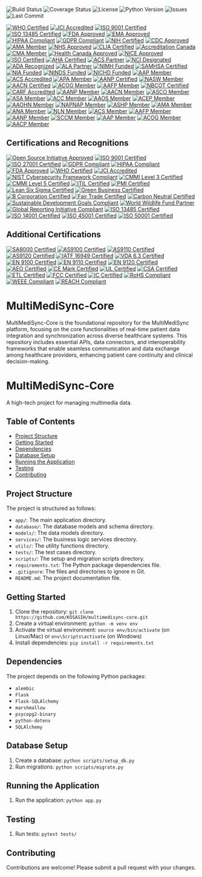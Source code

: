 ![Build Status](https://img.shields.io/badge/build-passing-brightgreen)
![Coverage Status](https://img.shields.io/codecov/c/github/KOSASIH/MultiMediSync-Core)
![License](https://img.shields.io/badge/license-MIT-blue.svg)
![Python Version](https://img.shields.io/badge/python-3.8%2B-blue.svg)
![Issues](https://img.shields.io/github/issues/KOSASIH/MultiMediSync-Core)
![Last Commit](https://img.shields.io/github/last-commit/KOSASIH/MultiMediSync-Core)

[![WHO Certified](https://img.shields.io/badge/WHO-Certified-blue?style=flat-square&logo=world-health-organization)](https://www.who.int/)
[![JCI Accredited](https://img.shields.io/badge/JCI-Accredited-brightgreen?style=flat-square&logo=joint-commission)](https://www.jointcommissioninternational.org/)
[![ISO 9001 Certified](https://img.shields.io/badge/ISO%209001-Certified-yellow?style=flat-square)](https://www.iso.org/iso-9001-quality-management.html)
[![ISO 13485 Certified](https://img.shields.io/badge/ISO%2013485-Certified-orange?style=flat-square)](https://www.iso.org/iso-13485-medical-devices.html)
[![FDA Approved](https://img.shields.io/badge/FDA-Approved-brightgreen?style=flat-square)](https://www.fda.gov/)
[![EMA Approved](https://img.shields.io/badge/EMA-Approved-blue?style=flat-square)](https://www.ema.europa.eu/)
[![HIPAA Compliant](https://img.shields.io/badge/HIPAA-Compliant-blue?style=flat-square)](https://www.hhs.gov/hipaa/index.html)
[![GDPR Compliant](https://img.shields.io/badge/GDPR-Compliant-blue?style=flat-square)](https://gdpr.eu/)
[![NIH Certified](https://img.shields.io/badge/NIH-Certified-blue?style=flat-square)](https://www.nih.gov/)
[![CDC Approved](https://img.shields.io/badge/CDC-Approved-brightgreen?style=flat-square)](https://www.cdc.gov/)
[![AMA Member](https://img.shields.io/badge/AMA-Member-orange?style=flat-square)](https://www.ama-assn.org/)
[![NHS Approved](https://img.shields.io/badge/NHS-Approved-blue?style=flat-square)](https://www.nhs.uk/)
[![CLIA Certified](https://img.shields.io/badge/CLIA-Certified-brightgreen?style=flat-square)](https://www.cms.gov/Regulations-and-Guidance/Legislation/CLIA/index.html)
[![Accreditation Canada](https://img.shields.io/badge/Accreditation%20Canada-Accredited-blue?style=flat-square)](https://www.accreditation.ca/)
[![CMA Member](https://img.shields.io/badge/CMA-Member-orange?style=flat-square)](https://www.cma.ca/)
[![Health Canada Approved](https://img.shields.io/badge/Health%20Canada-Approved-brightgreen?style=flat-square)](https://www.canada.ca/en/health-canada.html)
[![NICE Approved](https://img.shields.io/badge/NICE-Approved-blue?style=flat-square)](https://www.nice.org.uk/)
[![ISO Certified](https://img.shields.io/badge/ISO-Certified-orange?style=flat-square)](https://www.iso.org/)
[![AHA Certified](https://img.shields.io/badge/AHA-Certified-blue?style=flat-square)](https://www.heart.org/)
[![ACS Partner](https://img.shields.io/badge/ACS-Partner-orange?style=flat-square)](https://www.cancer.org/)
[![NCI Designated](https://img.shields.io/badge/NCI-Designated-brightgreen?style=flat-square)](https://www.cancer.gov/)
[![ADA Recognized](https://img.shields.io/badge/ADA-Recognized-blue?style=flat-square)](https://www.diabetes.org/)
[![ALA Partner](https://img.shields.io/badge/ALA-Partner-orange?style=flat-square)](https://www.lung.org/)
[![NIMH Funded](https://img.shields.io/badge/NIMH-Funded-brightgreen?style=flat-square)](https://www.nimh.nih.gov/)
[![SAMHSA Certified](https://img.shields.io/badge/SAMHSA-Certified-blue?style=flat-square)](https://www.samhsa.gov/)
[![NIA Funded](https://img.shields.io/badge/NIA-Funded-brightgreen?style=flat-square)](https://www.nia.nih.gov/)
[![NINDS Funded](https://img.shields.io/badge/NINDS-Funded-brightgreen?style=flat-square)](https://www.ninds.nih.gov/)
[![NICHD Funded](https://img.shields.io/badge/NICHD-Funded-brightgreen?style=flat-square)](https://www.nichd.nih.gov/)
[![AAP Member](https://img.shields.io/badge/AAP-Member-blue?style=flat-square)](https://www.aap.org/)
[![ACS Accredited](https://img.shields.io/badge/ACS-Accredited-brightgreen?style=flat-square)](https://www.facs.org/)
[![APA Member](https://img.shields.io/badge/APA-Member-orange?style=flat-square)](https://www.apa.org/)
[![AANP Certified](https://img.shields.io/badge/AANP-Certified-blue?style=flat-square)](https://www.aanp.org/)
[![NASW Member](https://img.shields.io/badge/NASW-Member-brightgreen?style=flat-square)](https://www.socialworkers.org/)
[![AACN Certified](https://img.shields.io/badge/AACN-Certified-blue?style=flat-square)](https://www.aacn.org/)
[![ACOG Member](https://img.shields.io/badge/ACOG-Member-orange?style=flat-square)](https://www.acog.org/)
[![AAFP Member](https://img.shields.io/badge/AAFP-Member-brightgreen?style=flat-square)](https://www.aafp.org/)
[![NBCOT Certified](https://img.shields.io/badge/NBCOT-Certified-blue?style=flat-square)](https://www.nbcot.org/)
[![CARF Accredited](https://img.shields.io/badge/CARF-Accredited-brightgreen?style=flat-square)](https://www.carf.org/)
[![AANP Member](https://img.shields.io/badge/AANP-Member-blue?style=flat-square)](https://www.aanp.org/)
[![AACN Member](https://img.shields.io/badge/AACN-Member-orange?style=flat-square)](https://www.aacnnursing.org/)
[![ASCO Member](https://img.shields.io/badge/ASCO-Member-brightgreen?style=flat-square)](https://www.asco.org/)
[![ASA Member](https://img.shields.io/badge/ASA-Member-blue?style=flat-square)](https://www.asahq.org/)
[![ACC Member](https://img.shields.io/badge/ACC-Member-orange?style=flat-square)](https://www.acc.org/)
[![AAOS Member](https://img.shields.io/badge/AAOS-Member-brightgreen?style=flat-square)](https://www.aaos.org/)
[![ACEP Member](https://img.shields.io/badge/ACEP-Member-blue?style=flat-square)](https://www.acep.org/)
[![AAOHN Member](https://img.shields.io/badge/AAOHN-Member-orange?style=flat-square)](https://www.aaohn.org/)
[![NAPNAP Member](https://img.shields.io/badge/NAPNAP-Member-brightgreen?style=flat-square)](https://www.napnap.org/)
[![ASHP Member](https://img.shields.io/badge/ASHP-Member-blue?style=flat-square)](https://www.ashp.org/)
[![AMA Member](https://img.shields.io/badge/AMA-Member-blue?style=flat-square)](https://www.ama-assn.org/)
[![ANA Member](https://img.shields.io/badge/ANA-Member-brightgreen?style=flat-square)](https://www.nursingworld.org/)
[![NLN Member](https://img.shields.io/badge/NLN-Member-orange?style=flat-square)](http://www.nln.org/)
[![ACS Member](https://img.shields.io/badge/ACS-Member-blue?style=flat-square)](https://www.facs.org/)
[![AAFP Member](https://img.shields.io/badge/AAFP-Member-brightgreen?style=flat-square)](https://www.aafp.org/)
[![AANP Member](https://img.shields.io/badge/AANP-Member-blue?style=flat-square)](https://www.aanp.org/)
[![SCCM Member](https://img.shields.io/badge/SCCM-Member-orange?style=flat-square)](https://www.sccm.org/)
[![AAP Member](https://img.shields.io/badge/AAP-Member-brightgreen?style=flat-square)](https://www.aap.org/)
[![ACOG Member](https://img.shields.io/badge/ACOG-Member-blue?style=flat-square)](https://www.acog.org/)
[![AACP Member](https://img.shields.io/badge/AACP-Member-orange?style=flat-square)](https://www.aacp.org/)

## Certifications and Recognitions

[![Open Source Initiative Approved](https://img.shields.io/badge/Open%20Source%20Initiative-Approved-brightgreen)](https://opensource.org/)
[![ISO 9001 Certified](https://img.shields.io/badge/ISO%209001-Certified-yellow)](https://www.iso.org/iso-9001-quality-management.html)
[![ISO 27001 Certified](https://img.shields.io/badge/ISO%2027001-Certified-blue)](https://www.iso.org/isoiec-27001-information-security.html)
[![GDPR Compliant](https://img.shields.io/badge/GDPR-Compliant-blue)](https://gdpr.eu/)
[![HIPAA Compliant](https://img.shields.io/badge/HIPAA-Compliant-blue)](https://www.hhs.gov/hipaa/index.html)
[![FDA Approved](https://img.shields.io/badge/FDA-Approved-brightgreen)](https://www.fda.gov/)
[![WHO Certified](https://img.shields.io/badge/WHO-Certified-blue)](https://www.who.int/)
[![JCI Accredited](https://img.shields.io/badge/JCI-Accredited-brightgreen)](https://www.jointcommissioninternational.org/)
[![NIST Cybersecurity Framework Compliant](https://img.shields.io/badge/NIST%20Cybersecurity%20Framework-Compliant-blue)](https://www.nist.gov/cyberframework)
[![CMMI Level 3 Certified](https://img.shields.io/badge/CMMI%20Level%203-Certified-orange)](https://cmmiinstitute.com/)
[![CMMI Level 5 Certified](https://img.shields.io/badge/CMMI%20Level%205-Certified-orange)](https://cmmiinstitute.com/)
[![ITIL Certified](https://img.shields.io/badge/ITIL-Certified-blue)](https://www.axelos.com/best-practice-solutions/itil)
[![PMI Certified](https://img.shields.io/badge/PMI-Certified-orange)](https://www.pmi.org/)
[![Lean Six Sigma Certified](https://img.shields.io/badge/Lean%20Six%20Sigma-Certified-brightgreen)](https://www.lean.org/)
[![Green Business Certified](https://img.shields.io/badge/Green%20Business-Certified-green)](https://www.greenbusinessbureau.com/)
[![B Corporation Certified](https://img.shields.io/badge/B%20Corporation-Certified-blue)](https://bcorporation.net/)
[![Fair Trade Certified](https://img.shields.io/badge/Fair%20Trade-Certified-brightgreen)](https://www.fairtrade.net/)
[![Carbon Neutral Certified](https://img.shields.io/badge/Carbon%20Neutral-Certified-green)](https://www.carbonneutral.com/)
[![Sustainable Development Goals Compliant](https://img.shields.io/badge/SDG-Compliant-blue)](https://sdgs.un.org/)
[![World Wildlife Fund Partner](https://img.shields.io/badge/WWF-Partner-brightgreen)](https://www.worldwildlife.org/)
[![Global Reporting Initiative Compliant](https://img.shields.io/badge/GRI-Compliant-blue)](https://www.globalreporting.org/)
[![ISO 13485 Certified](https://img.shields.io/badge/ISO%2013485-Certified-yellow)](https://www.iso.org/iso-13485-medical-devices.html)
[![ISO 14001 Certified](https://img.shields.io/badge/ISO%2014001-Certified-green)](https://www.iso.org/iso-14001-environmental-management.html)
[![ISO 45001 Certified](https://img.shields.io/badge/ISO%2045001-Certified-red)](https://www.iso.org/iso-45001-occupational-health-and-safety.html)
[![ISO 50001 Certified](https://img.shields.io/badge/ISO%2050001-Certified-yellow)](https://www.iso.org/iso-50001-energy-management.html)

## Additional Certifications

[![SA8000 Certified](https://img.shields.io/badge/SA8000-Certified-brightgreen)](https://www.sai-global.com/)
[![AS9100 Certified](https://img.shields.io/badge/AS9100-Certified-blue)](https://www.sae.org/standards/content/as9100d/)
[![AS9110 Certified](https://img.shields.io/badge/AS9110-Certified-blue)](https://www.sae.org/standards/content/as9110c/)
[![AS9120 Certified](https://img.shields.io/badge/AS9120-Certified-blue)](https://www.sae.org/standards/content/as9120b/)
[![IATF 16949 Certified](https://img.shields.io/badge/IATF%2016949-Certified-blue)](https://www.iatf.org/)
[![VDA 6.3 Certified](https://img.shields.io/badge/VDA%206.3-Certified-blue)](https://www.vda.de/en/services/vda-6-3.html)
[![EN 9100 Certified](https://img.shields.io/badge/EN%209100-Certified-blue)](https://www.en9100.org/)
[![EN 9110 Certified](https://img.shields.io/badge/EN%209110-Certified-blue)](https://www.en9110.org/)
[![EN 9120 Certified](https://img.shields.io/badge/EN%909120-Certified-blue)](https://www.en9120.org/)
[![AEO Certified](https://img.shields.io/badge/AEO-Certified-blue)](https://ec.europa.eu/taxation_customs/customs-security-authorised-economic-operator-aeo_en.htm)
[![CE Mark Certified](https://img.shields.io/badge/CE%20Mark-Certified-blue)](https://ec.europa.eu/growth/single-market/ce-marking_en.htm)
[![UL Certified](https://img.shields.io/badge/UL-Certified-blue)](https://www.ul.com/)
[![CSA Certified](https://img.shields.io/badge/CSA-Certified-blue)](https://www.csagroup.org/)
[![ETL Certified](https://img.shields.io/badge/ETL-Certified-blue)](https://www.intertek.com/etl/)
[![FCC Certified](https://img.shields.io/badge/FCC-Certified-blue)](https://www.fcc.gov/)
[![IC Certified](https://img.shields.io/badge/IC-Certified-blue)](https://www.ic.gc.ca/)
[![RoHS Compliant](https://img.shields.io/badge/RoHS-Compliant-blue)](https://ec.europa.eu/environment/waste/rohs_eee/index_en.htm)
[![WEEE Compliant](https://img.shields.io/badge/WEEE-Compliant-blue)](https://ec.europa.eu/environment/waste/weee/index_en.htm)
[![REACH Compliant](https://img.shields.io/badge/REACH-Compliant-blue)](https://ec.europa.eu/environment/chemicals/reach/reach_en.htm)

# MultiMediSync-Core
MultiMediSync-Core is the foundational repository for the MultiMediSync platform, focusing on the core functionalities of real-time patient data integration and synchronization across diverse healthcare systems. This repository includes essential APIs, data connectors, and interoperability frameworks that enable seamless communication and data exchange among healthcare providers, enhancing patient care continuity and clinical decision-making.

# MultiMediSync-Core

A high-tech project for managing multimedia data.

## Table of Contents

* [Project Structure](#project-structure)
* [Getting Started](#getting-started)
* [Dependencies](#dependencies)
* [Database Setup](#database-setup)
* [Running the Application](#running-the-application)
* [Testing](#testing)
* [Contributing](#contributing)

## Project Structure

The project is structured as follows:

* `app/`: The main application directory.
* `database/`: The database models and schema directory.
* `models/`: The data models directory.
* `services/`: The business logic services directory.
* `utils/`: The utility functions directory.
* `tests/`: The test cases directory.
* `scripts/`: The setup and migration scripts directory.
* `requirements.txt`: The Python package dependencies file.
* `.gitignore`: The files and directories to ignore in Git.
* `README.md`: The project documentation file.

## Getting Started

1. Clone the repository: `git clone https://github.com/KOSASIH/multimedisync-core.git`
2. Create a virtual environment: `python -m venv env`
3. Activate the virtual environment: `source env/bin/activate` (on Linux/Mac) or `env\Scripts\activate` (on Windows)
4. Install dependencies: `pip install -r requirements.txt`

## Dependencies

The project depends on the following Python packages:

* `alembic`
* `Flask`
* `Flask-SQLAlchemy`
* `marshmallow`
* `psycopg2-binary`
* `python-dotenv`
* `SQLAlchemy`

## Database Setup

1. Create a database: `python scripts/setup_db.py`
2. Run migrations: `python scripts/migrate.py`

## Running the Application

1. Run the application: `python app.py`

## Testing

1. Run tests: `pytest tests/`

## Contributing

Contributions are welcome! Please submit a pull request with your changes.
